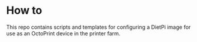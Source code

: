 # How to
This repo contains scripts and templates for configuring a DietPi image for use as an OctoPrint device in the printer farm.

